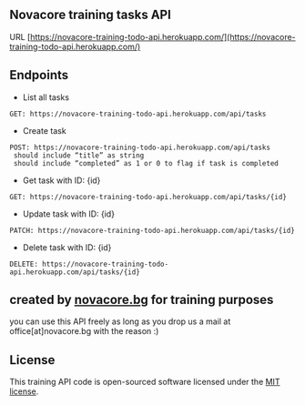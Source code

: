 

## Novacore training tasks API
URL [https://novacore-training-todo-api.herokuapp.com/](https://novacore-training-todo-api.herokuapp.com/)

## Endpoints
- List all tasks
```
GET: https://novacore-training-todo-api.herokuapp.com/api/tasks
```
- Create task 
```
POST: https://novacore-training-todo-api.herokuapp.com/api/tasks
 should include “title” as string 
 should include “completed” as 1 or 0 to flag if task is completed 
```
 - Get task with ID: {id} 
```
GET: https://novacore-training-todo-api.herokuapp.com/api/tasks/{id}
```
  - Update task with ID: {id}
```
PATCH: https://novacore-training-todo-api.herokuapp.com/api/tasks/{id}
```
  - Delete task with ID: {id}
```
DELETE: https://novacore-training-todo-api.herokuapp.com/api/tasks/{id}
```

## created by [novacore.bg](https://novacore.bg) for training purposes

you can use this API freely as long as you drop us a mail at office[at]novacore.bg with the reason :)

## License

This training API code is open-sourced software licensed under the [MIT license](https://opensource.org/licenses/MIT).
